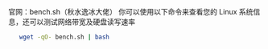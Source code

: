 官网：bench.sh（秋水逸冰大佬）
你可以使用以下命令来查看您的 Linux 系统信息，还可以测试网络带宽及硬盘读写速率
```bash
   wget -qO- bench.sh | bash

